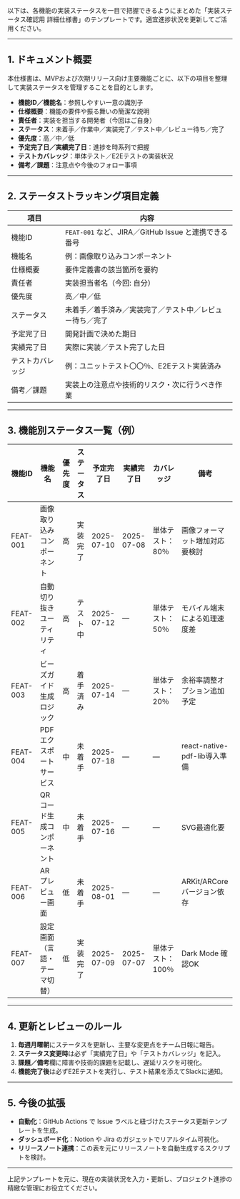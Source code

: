 以下は、各機能の実装ステータスを一目で把握できるようにまとめた「実装ステータス確認用 詳細仕様書」のテンプレートです。適宜進捗状況を更新してご活用ください。

---

## 1. ドキュメント概要

本仕様書は、MVPおよび次期リリース向け主要機能ごとに、以下の項目を整理して実装ステータスを管理することを目的とします。

* **機能ID／機能名**：参照しやすい一意の識別子
* **仕様概要**：機能の要件や振る舞いの簡潔な説明
* **責任者**：実装を担当する開発者（今回はご自身）
* **ステータス**：未着手／作業中／実装完了／テスト中／レビュー待ち／完了
* **優先度**：高／中／低
* **予定完了日／実績完了日**：進捗を時系列で把握
* **テストカバレッジ**：単体テスト／E2Eテストの実装状況
* **備考／課題**：注意点や今後のフォロー事項

---

## 2. ステータストラッキング項目定義

| 項目       | 内容                                       |
| -------- | ---------------------------------------- |
| 機能ID     | `FEAT-001` など、JIRA／GitHub Issue と連携できる番号 |
| 機能名      | 例：画像取り込みコンポーネント                          |
| 仕様概要     | 要件定義書の該当箇所を要約                            |
| 責任者      | 実装担当者名（今回: 自分）                           |
| 優先度      | 高／中／低                                    |
| ステータス    | 未着手／着手済み／実装完了／テスト中／レビュー待ち／完了             |
| 予定完了日    | 開発計画で決めた期日                               |
| 実績完了日    | 実際に実装／テスト完了した日                           |
| テストカバレッジ | 例：ユニットテスト〇〇％、E2Eテスト実装済み                  |
| 備考／課題    | 実装上の注意点や技術的リスク・次に行うべき作業                  |

---

## 3. 機能別ステータス一覧（例）

| 機能ID     | 機能名            | 優先度 | ステータス | 予定完了日      | 実績完了日      | カバレッジ      | 備考                       |
| -------- | -------------- | --- | ----- | ---------- | ---------- | ---------- | ------------------------ |
| FEAT-001 | 画像取り込みコンポーネント  | 高   | 実装完了  | 2025-07-10 | 2025-07-08 | 単体テスト：80％  | 画像フォーマット増加対応要検討          |
| FEAT-002 | 自動切り抜きユーティリティ  | 高   | テスト中  | 2025-07-12 | —          | 単体テスト：50％  | モバイル端末による処理速度差           |
| FEAT-003 | ビーズガイド生成ロジック   | 高   | 着手済み  | 2025-07-14 | —          | 単体テスト：20％  | 余裕率調整オプション追加予定           |
| FEAT-004 | PDFエクスポートサービス  | 中   | 未着手   | 2025-07-18 | —          | —          | react-native-pdf-lib導入準備 |
| FEAT-005 | QRコード生成コンポーネント | 中   | 未着手   | 2025-07-16 | —          | —          | SVG最適化要                  |
| FEAT-006 | ARプレビュー画面      | 低   | 未着手   | 2025-08-01 | —          | —          | ARKit/ARCoreバージョン依存      |
| FEAT-007 | 設定画面（言語・テーマ切替） | 低   | 実装完了  | 2025-07-09 | 2025-07-07 | 単体テスト：100％ | Dark Mode 確認OK           |

---

## 4. 更新とレビューのルール

1. **毎週月曜朝**にステータスを更新し、主要な変更点をチーム日報に報告。
2. **ステータス変更時**は必ず「実績完了日」や「テストカバレッジ」を記入。
3. **課題／備考**欄に障害や技術的課題を記載し、遅延リスクを可視化。
4. **機能完了後**は必ずE2Eテストを実行し、テスト結果を添えてSlackに通知。

---

## 5. 今後の拡張

* **自動化**：GitHub Actions で Issue ラベルと紐づけたステータス更新テンプレートを生成。
* **ダッシュボード化**：Notion や Jira のガジェットでリアルタイム可視化。
* **リリースノート連携**：この表を元にリリースノートを自動生成するスクリプトを検討。

---

上記テンプレートを元に、現在の実装状況を入力・更新し、プロジェクト進捗の精緻な管理にお役立てください。
